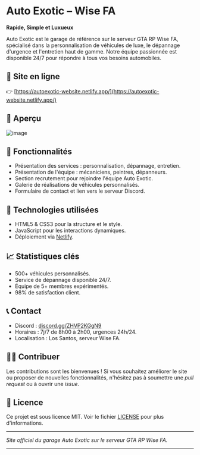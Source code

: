 # Auto Exotic – Wise FA

**Rapide, Simple et Luxueux**

Auto Exotic est le garage de référence sur le serveur GTA RP Wise FA, spécialisé dans la personnalisation de véhicules de luxe, le dépannage d'urgence et l'entretien haut de gamme. Notre équipe passionnée est disponible 24/7 pour répondre à tous vos besoins automobiles.

## 🔗 Site en ligne

👉 [https://autoexotic-website.netlify.app/](https://autoexotic-website.netlify.app/)

## 📸 Aperçu

![image](https://github.com/user-attachments/assets/abeb2e59-77ed-4214-b5e5-bbb50dcd799e)


## 🧰 Fonctionnalités

* Présentation des services : personnalisation, dépannage, entretien.
* Présentation de l'équipe : mécaniciens, peintres, dépanneurs.
* Section recrutement pour rejoindre l'équipe Auto Exotic.
* Galerie de réalisations de véhicules personnalisés.
* Formulaire de contact et lien vers le serveur Discord.

## 🚀 Technologies utilisées

* HTML5 & CSS3 pour la structure et le style.
* JavaScript pour les interactions dynamiques.
* Déploiement via [Netlify](https://www.netlify.com/).

## 📈 Statistiques clés

* 500+ véhicules personnalisés.
* Service de dépannage disponible 24/7.
* Équipe de 5+ membres expérimentés.
* 98% de satisfaction client.

## 📞 Contact

* Discord : [discord.gg/ZHVP2KGgN9](https://discord.gg/ZHVP2KGgN9)
* Horaires : 7j/7 de 8h00 à 2h00, urgences 24h/24.
* Localisation : Los Santos, serveur Wise FA.

## 🧑‍💻 Contribuer

Les contributions sont les bienvenues ! Si vous souhaitez améliorer le site ou proposer de nouvelles fonctionnalités, n'hésitez pas à soumettre une *pull request* ou à ouvrir une *issue*.

## 📄 Licence

Ce projet est sous licence MIT. Voir le fichier [LICENSE](LICENSE) pour plus d'informations.

---

*Site officiel du garage Auto Exotic sur le serveur GTA RP Wise FA.*

---

